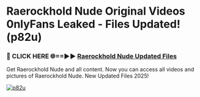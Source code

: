 # Raerockhold Nude Original Videos 0nlyFans Leaked - Files Updated! (p82u)

<h3>🔴 CLICK HERE 🌐==►► <a href="https://tinyurl.com/yrmya6cz" rel="nofollow">Raerockhold Nude Updated Files</a></h3>

Get Raerockhold Nude and all content. Now you can access all videos and pictures of Raerockhold Nude. New Updated Files 2025!

[![p82u](https://i.imgur.com/FMdXYCs.gif)](https://tinyurl.com/yrmya6cz)
